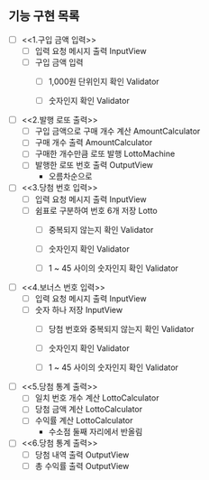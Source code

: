 ## 기능 구현 목록


- [ ] <<1.구입 금액 입력>>
  - [ ] 입력 요청 메시지 출력 InputView
  - [ ] 구입 금액 입력
    - [ ] 1,000원 단위인지 확인 Validator
    - [ ] 숫자인지 확인 Validator


- [ ] <<2.발행 로또 출력>>
  - [ ] 구입 금액으로 구매 개수 계산 AmountCalculator
  - [ ] 구매 개수 출력 AmountCalculator
  - [ ] 구매한 개수만큼 로또 발행 LottoMachine
  - [ ] 발행한 로또 번호 출력 OutputView
    - 오름차순으로


- [ ] <<3.당첨 번호 입력>>
  - [ ] 입력 요청 메시지 출력 InputView
  - [ ] 쉼표로 구분하여 번호 6개 저장 Lotto
    - [ ] 중복되지 않는지 확인 Validator
    - [ ] 숫자인지 확인 Validator
    - [ ] 1 ~ 45 사이의 숫자인지 확인 Validator


- [ ] <<4.보너스 번호 입력>>
  - [ ] 입력 요청 메시지 출력 InputView
  - [ ] 숫자 하나 저장 InputView
    - [ ] 당첨 번호와 중복되지 않는지 확인 Validator
    - [ ] 숫자인지 확인 Validator
    - [ ] 1 ~ 45 사이의 숫자인지 확인 Validator


- [ ] <<5.당첨 통계 출력>>
  - [ ] 일치 번호 개수 계산 LottoCalculator
  - [ ] 당첨 금액 계산 LottoCalculator
  - [ ] 수익률 계산 LottoCalculator
    - 수소점 둘째 자리에서 반올림


- [ ] <<6.당첨 통계 출력>>
  - [ ] 당첨 내역 출력 OutputView
  - [ ] 총 수익률 출력 OutputView